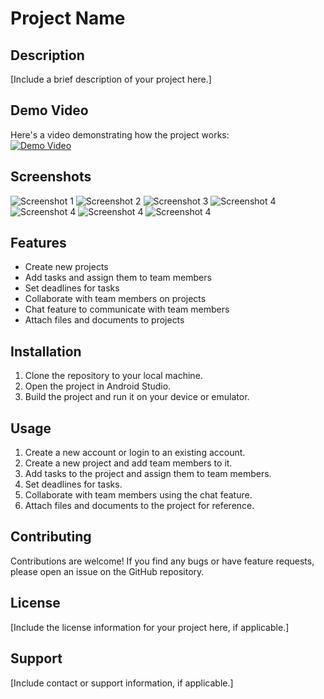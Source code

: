 # Project Name

## Description

[Include a brief description of your project here.]

## Demo Video

Here's a video demonstrating how the project works:  
[![Demo Video](https://img.youtube.com/vi/X20v25QpNFo/0.jpg)](https://www.youtube.com/watch?v=X20v25QpNFo)

## Screenshots

![Screenshot 1](Screenshot1.jpg)
![Screenshot 2](Screenshot2.jpg)
![Screenshot 3](Screenshot3.jpg)
![Screenshot 4](Screenshot4.jpg)
![Screenshot 4](Screenshot5.jpg)
![Screenshot 4](Screenshot6.jpg)
![Screenshot 4](Screenshot7.jpg)

## Features

- Create new projects
- Add tasks and assign them to team members
- Set deadlines for tasks
- Collaborate with team members on projects
- Chat feature to communicate with team members
- Attach files and documents to projects

## Installation

1. Clone the repository to your local machine.
2. Open the project in Android Studio.
3. Build the project and run it on your device or emulator.

## Usage

1. Create a new account or login to an existing account.
2. Create a new project and add team members to it.
3. Add tasks to the project and assign them to team members.
4. Set deadlines for tasks.
5. Collaborate with team members using the chat feature.
6. Attach files and documents to the project for reference.

## Contributing

Contributions are welcome! If you find any bugs or have feature requests, please open an issue on the GitHub repository.

## License

[Include the license information for your project here, if applicable.]

## Support

[Include contact or support information, if applicable.]

